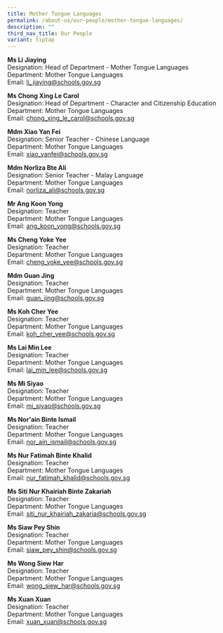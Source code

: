 ```yaml
---
title: Mother Tongue Languages
permalink: /about-us/our-people/mother-tongue-languages/
description: ""
third_nav_title: Our People
variant: tiptap
---
```

<p><strong>Ms Li Jiaying</strong>
<br>Designation: Head of Department - Mother Tongue Languages
<br>Department: Mother Tongue Languages
<br>Email: <a href="mailto:li_jiaying@schools.gov.sg" rel="noopener noreferrer nofollow" target="_blank">li_jiaying@schools.gov.sg</a>
</p>
<p><strong>Ms Chong Xing Le Carol</strong>
<br>Designation: Head of Department - Character and Citizenship Education
<br>Department: Mother Tongue Languages
<br>Email: <a href="mailto:chong_xing_le_carol@schools.gov.sg" rel="noopener noreferrer nofollow" target="_blank">chong_xing_le_carol@schools.gov.sg</a>
</p>
<p><strong>Mdm Xiao Yan Fei</strong>
<br>Designation: Senior Teacher - Chinese Language
<br>Department: Mother Tongue Languages
<br>Email: <a href="mailto:xiao_yanfei@schools.gov.sg" rel="noopener noreferrer nofollow" target="_blank">xiao_yanfei@schools.gov.sg</a>
</p>
<p><strong>Mdm Norliza Bte Ali</strong>
<br>Designation: Senior Teacher - Malay Language
<br>Department: Mother Tongue Languages
<br>Email: <a href="mailto:norliza_ali@schools.gov.sg" rel="noopener noreferrer nofollow" target="_blank">norliza_ali@schools.gov.sg</a>
</p>
<p><strong>Mr Ang Koon Yong</strong>
<br>Designation: Teacher
<br>Department: Mother Tongue Languages
<br>Email: <a href="mailto:ang_koon_yong@schools.gov.sg" rel="noopener noreferrer nofollow" target="_blank">ang_koon_yong@schools.gov.sg</a>
</p>
<p><strong>Ms Cheng Yoke Yee</strong>
<br>Designation: Teacher
<br>Department: Mother Tongue Languages
<br>Email: <a href="mailto:cheng_yoke_yee@schools.gov.sg" rel="noopener noreferrer nofollow" target="_blank">cheng_yoke_yee@schools.gov.sg</a>
</p>
<p><strong>Mdm Guan Jing</strong>
<br>Designation: Teacher
<br>Department: Mother Tongue Languages
<br>Email: <a href="mailto:guan_jing@schools.gov.sg" rel="noopener noreferrer nofollow" target="_blank">guan_jing@schools.gov.sg</a>
</p>
<p><strong>Ms Koh Cher Yee</strong>
<br>Designation: Teacher
<br>Department: Mother Tongue Languages
<br>Email: <a href="mailto:koh_cher_yee@schools.gov.sg" rel="noopener noreferrer nofollow" target="_blank">koh_cher_yee@schools.gov.sg</a>
</p>
<p><strong>Ms Lai Min Lee</strong>
<br>Designation: Teacher
<br>Department: Mother Tongue Languages
<br>Email: <a href="mailto:lai_min_lee@schools.gov.sg" rel="noopener noreferrer nofollow" target="_blank">lai_min_lee@schools.gov.sg</a>
</p>
<p><strong>Ms Mi Siyao</strong>
<br>Designation: Teacher
<br>Department: Mother Tongue Languages
<br>Email: <a href="mailto:mi_siyao@schools.gov.sg" rel="noopener noreferrer nofollow" target="_blank">mi_siyao@schools.gov.sg</a>
</p>
<p><strong>Ms Nor'ain Binte Ismail</strong>
<br>Designation: Teacher
<br>Department: Mother Tongue Languages
<br>Email: <a href="mailto:nor_ain_ismail@schools.gov.sg" rel="noopener noreferrer nofollow" target="_blank">nor_ain_ismail@schools.gov.sg</a>
</p>
<p><strong>Ms Nur Fatimah Binte Khalid</strong>
<br>Designation: Teacher
<br>Department: Mother Tongue Languages
<br>Email: <a href="mailto:nur_fatimah_khalid@schools.gov.sg" rel="noopener noreferrer nofollow" target="_blank">nur_fatimah_khalid@schools.gov.sg</a>
</p>
<p><strong>Ms Siti Nur Khairiah Binte Zakariah</strong>
<br>Designation: Teacher
<br>Department: Mother Tongue Languages
<br>Email: <a href="mailto:siti_nur_khairiah_zakaria@schools.gov.sg" rel="noopener noreferrer nofollow" target="_blank">siti_nur_khairiah_zakaria@schools.gov.sg</a>
</p>
<p><strong>Ms Siaw Pey Shin</strong>
<br>Designation: Teacher
<br>Department: Mother Tongue Languages
<br>Email: <a href="mailto:siaw_pey_shin@schools.gov.sg" rel="noopener noreferrer nofollow" target="_blank">siaw_pey_shin@schools.gov.sg</a>
</p>
<p><strong>Ms Wong Siew Har</strong>
<br>Designation: Teacher
<br>Department: Mother Tongue Languages
<br>Email: <a href="mailto:wong_siew_har@schools.gov.sg" rel="noopener noreferrer nofollow" target="_blank">wong_siew_har@schools.gov.sg</a>
</p>
<p><strong>Ms Xuan Xuan</strong>
<br>Designation: Teacher
<br>Department: Mother Tongue Languages
<br>Email: <a href="mailto:oth_xuan_xuan@schools.gov.sg" rel="noopener noreferrer nofollow" target="_blank">xuan_xuan@schools.gov.sg</a>
</p>
<p></p>